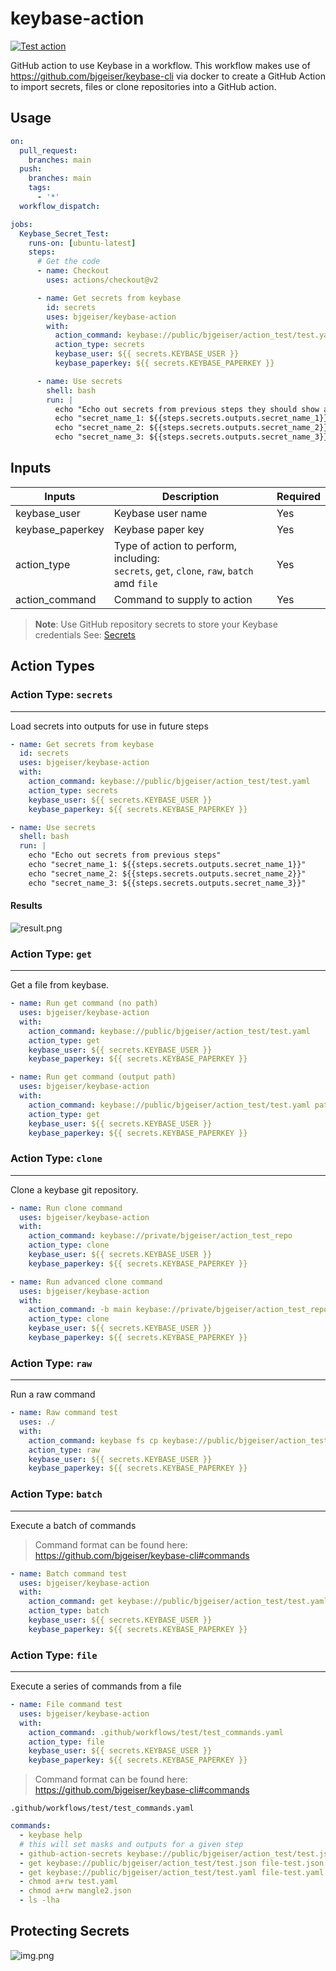 # keybase-action
[![Test action](https://github.com/bjgeiser/keybase-action/actions/workflows/Test%20Keybase%20Secrets.yaml/badge.svg)](https://github.com/bjgeiser/keybase-action/actions/workflows/Test%20Keybase%20Secrets.yaml)

GitHub action to use Keybase in a workflow.  This workflow makes use of https://github.com/bjgeiser/keybase-cli 
via docker to create a GitHub Action to import secrets, files or clone repositories into a GitHub action.

## Usage
```yaml
on:
  pull_request:
    branches: main
  push:
    branches: main
    tags:
      - '*'
  workflow_dispatch:

jobs:
  Keybase_Secret_Test:
    runs-on: [ubuntu-latest]
    steps:
      # Get the code
      - name: Checkout
        uses: actions/checkout@v2

      - name: Get secrets from keybase
        id: secrets
        uses: bjgeiser/keybase-action
        with:
          action_command: keybase://public/bjgeiser/action_test/test.yaml
          action_type: secrets
          keybase_user: ${{ secrets.KEYBASE_USER }}
          keybase_paperkey: ${{ secrets.KEYBASE_PAPERKEY }}

      - name: Use secrets
        shell: bash
        run: |
          echo "Echo out secrets from previous steps they should show as `****` in the workflow logs"
          echo "secret_name_1: ${{steps.secrets.outputs.secret_name_1}}"
          echo "secret_name_2: ${{steps.secrets.outputs.secret_name_2}}"
          echo "secret_name_3: ${{steps.secrets.outputs.secret_name_3}}"
```
## Inputs

| Inputs           | Description                                                                                     | Required |
|------------------|-------------------------------------------------------------------------------------------------|----------|
| keybase_user     | Keybase user name                                                                               | Yes      |
| keybase_paperkey | Keybase paper key                                                                               | Yes      |
| action_type      | Type of action to perform, including:  <br>`secrets`, `get`, `clone`, `raw`, `batch` amd `file` | Yes      |
| action_command   | Command to supply to action                                                                     | Yes      |
> **Note**: Use GitHub repository secrets to store your Keybase credentials See: [Secrets](#protecting-secrets)  

## Action Types
### Action Type: `secrets`

----
Load secrets into outputs for use in future steps
```yaml
- name: Get secrets from keybase
  id: secrets
  uses: bjgeiser/keybase-action
  with:
    action_command: keybase://public/bjgeiser/action_test/test.yaml
    action_type: secrets
    keybase_user: ${{ secrets.KEYBASE_USER }}
    keybase_paperkey: ${{ secrets.KEYBASE_PAPERKEY }}

- name: Use secrets
  shell: bash
  run: |
    echo "Echo out secrets from previous steps"
    echo "secret_name_1: ${{steps.secrets.outputs.secret_name_1}}"
    echo "secret_name_2: ${{steps.secrets.outputs.secret_name_2}}"
    echo "secret_name_3: ${{steps.secrets.outputs.secret_name_3}}"
```
#### Results
![result.png](doc/result.png)

### Action Type: `get`

----
Get a file from keybase.
```yaml
- name: Run get command (no path)
  uses: bjgeiser/keybase-action
  with:
    action_command: keybase://public/bjgeiser/action_test/test.yaml
    action_type: get
    keybase_user: ${{ secrets.KEYBASE_USER }}
    keybase_paperkey: ${{ secrets.KEYBASE_PAPERKEY }}
```
```yaml
- name: Run get command (output path)
  uses: bjgeiser/keybase-action
  with:
    action_command: keybase://public/bjgeiser/action_test/test.yaml path/get-test.yaml
    action_type: get
    keybase_user: ${{ secrets.KEYBASE_USER }}
    keybase_paperkey: ${{ secrets.KEYBASE_PAPERKEY }}
```

### Action Type: `clone`

----
Clone a keybase git repository.

```yaml
- name: Run clone command
  uses: bjgeiser/keybase-action
  with:
    action_command: keybase://private/bjgeiser/action_test_repo
    action_type: clone
    keybase_user: ${{ secrets.KEYBASE_USER }}
    keybase_paperkey: ${{ secrets.KEYBASE_PAPERKEY }}

```
```yaml
- name: Run advanced clone command
  uses: bjgeiser/keybase-action
  with:
    action_command: -b main keybase://private/bjgeiser/action_test_repo repo_custom_folder
    action_type: clone
    keybase_user: ${{ secrets.KEYBASE_USER }}
    keybase_paperkey: ${{ secrets.KEYBASE_PAPERKEY }}
```

### Action Type: `raw`

---
Run a raw command
```yaml
- name: Raw command test
  uses: ./
  with:
    action_command: keybase fs cp keybase://public/bjgeiser/action_test/test.yaml raw-test.yaml
    action_type: raw
    keybase_user: ${{ secrets.KEYBASE_USER }}
    keybase_paperkey: ${{ secrets.KEYBASE_PAPERKEY }}
```

### Action Type: `batch`

---
Execute a batch of commands

> Command format can be found here: https://github.com/bjgeiser/keybase-cli#commands

```yaml
- name: Batch command test
  uses: bjgeiser/keybase-action
  with:
    action_command: get keybase://public/bjgeiser/action_test/test.yaml batch1-test.yaml, get keybase://public/bjgeiser/action_test/test.yaml batch2-test.yaml
    action_type: batch
    keybase_user: ${{ secrets.KEYBASE_USER }}
    keybase_paperkey: ${{ secrets.KEYBASE_PAPERKEY }}
```
### Action Type: `file`

---
Execute a series of commands from a file
```yaml
- name: File command test
  uses: bjgeiser/keybase-action
  with:
    action_command: .github/workflows/test/test_commands.yaml
    action_type: file
    keybase_user: ${{ secrets.KEYBASE_USER }}
    keybase_paperkey: ${{ secrets.KEYBASE_PAPERKEY }}
```
> Command format can be found here: https://github.com/bjgeiser/keybase-cli#commands

`.github/workflows/test/test_commands.yaml`
```yaml
commands:
  - keybase help
  # this will set masks and outputs for a given step
  - github-action-secrets keybase://public/bjgeiser/action_test/test.json
  - get keybase://public/bjgeiser/action_test/test.json file-test.json
  - get keybase://public/bjgeiser/action_test/test.yaml file-test.yaml
  - chmod a+rw test.yaml
  - chmod a+rw mangle2.json
  - ls -lha
```

## Protecting Secrets
![img.png](doc/img.png)